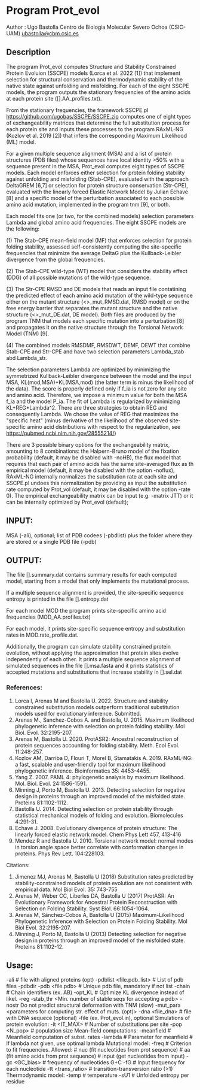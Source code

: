 # Program Prot_evol

Author  : Ugo Bastolla Centro de Biologia Molecular Severo Ochoa 
          (CSIC-UAM) ubastolla@cbm.csic.es

## Description

The program Prot_evol computes Structure and Stability Constrained Protein Evoluion (SSCPE) models (Lorca et al. 2022 [1]) that implement selection for structural conservation and thermodynamic stability of the native state against unfolding and misfolding. For each of the eight SSCPE models, the program outputs the stationary frequencies of the amino acids at each protein site ([].AA_profiles.txt).

From the stationary frequencies, the framework SSCPE.pl https://github.com/ugobas/SSCPE/SSCPE.zip computes one of eight types of exchangeability matrices that determine the full substitution process for each protein site and inputs these processes to the program RAxML-NG (Kozlov et al. 2019 [2]) that infers the corresponding Maximum Likelihood (ML) model.

For a given multiple sequence alignment (MSA) and a list of protein structures (PDB files) whose sequences have local identity >50% with a sequence present in the MSA, Prot_evol computes eight types of SSCPE models. Each model enforces either selection for protein folding stability against unfolding and misfolding (Stab-CPE), evaluated with the approach DeltaGREM [6,7] or selection for protein structure conservation (Str-CPE), evaluated with the linearly forced Elastic Network Model by Julian Echave [8] and a specific model of the perturbation associated to each possible amino acid mutation, implemented in the program tnm [9], or both.

Each model fits one (or two, for the combined models) selection parameters Lambda and global amino acid frequencies. The eight SSCPE models are the following:

(1) The Stab-CPE mean-field model (MF) that enforces selection for protein folding stability, assessed self-consistently computing the site-specific frequencies that minimize the average DeltaG plus the Kullback-Leibler divergence from the global frequencies.

(2) The Stab-CPE wild-type (WT) model that considers the stability effect (DDG) of all possible mutations of the wild-type sequence.

(3) The Str-CPE RMSD and DE models that reads an input file contatining the predicted effect of each amino acid mutation of the wild-type sequence either on the mutant structure (<>_mut_RMSD.dat, RMSD model) or on the free energy barrier that separates the mutant structure and the native structure (<>_mut_DE.dat, DE model). Both files are produced by the program TNM that models each specific mutation into a perturbation [8] and propagates it on the native structure through the Torsional Network Model (TNM) [9].

(4) The combined models RMSDMF, RMSDWT, DEMF, DEWT that combine Stab-CPE and Str-CPE and have two selection parameters Lambda_stab abd Lambda_str.

The selection parameters Lambda are optimized by minimizing the symmetrized Kullback-Leibler divergence between the model and the input MSA, KL(mod,MSA)+KL(MSA,mod) (the latter term is minus the likelihood of the data). The score is properly defined only if f_ia is not zero for any site and amino acid. Therefore, we impose a minimum value for both the MSA f_ia and the model P_ia.
The fit of Lambda is regularized by minimizing KL+REG*Lambda^2.
There are three strategies to obtain REG and consequently Lambda.
We chose the value of REG that maximizes the "specific heat" (minus derivative of the likelihood of the observed site-specific amino acid distributions with respect to the regularization, see https://pubmed.ncbi.nlm.nih.gov/28555214/)

There are 3 possible binary options for the exchangeability matrix, amounting to 8 combinations: the Halpern-Bruno model of the fixation probability (default, it may be disabled with -noHB), the flux model that requires that each pair of amino acids has the same site-averaged flux as th empirical model (default, it may be disabled with the option -noflux), RAxML-NG internally normalizes the substitution rate at each site and SSCPE.pl undoes this normalization by providing as input the substitution rate computed by Prot_vol (default, it may be disabled with the option -rate 0). The empirical exchangeability matrix can be input (e.g. -matrix JTT) or it can be internally optimized by Prot_evol (default);

## INPUT:
MSA (-ali), optional; list of PDB codees (-pbdlist) plus the folder where they are stored or a single PDB file (-pdb) 

## OUTPUT:

The file [].summary.dat contains summary results for each computed model, starting from a model that only implements the mutational process.

If a multiple sequence alignment is provided, the site-specific sequence entropy is printed in the file [].entropy.dat

For each model MOD the program prints site-specific amino acid frequencies (MOD_AA.profiles.txt) 

For each model, it prints site-specific sequence entropy and substitution rates in MOD.rate_profile.dat.

Additionally, the program can simulate stability constrained protein evolution, without applying the approximation that protein sites evolve independently of each other.
It prints a multiple sequence alignment of simulated sequences in the file [].msa.fasta and it prints statistics of accepted mutations and substitutions that increase stability in [].sel.dat


### References:
1. Lorca I, Arenas M and Bastolla U. 2022. Structure and stability constrained substitution models outperform traditional substitution models used for evolutionary inference. Submitted.
2. Arenas M., Sanchez-Cobos A. and Bastolla, U. 2015.
Maximum likelihood phylogenetic inference with selection on protein folding stability. Mol Biol. Evol. 32:2195-207.
3. Arenas M, Bastolla U. 2020. ProtASR2: Ancestral reconstruction of protein sequences accounting for folding stability. Meth. Ecol Evol. 11:248-257.
4. Kozlov AM, Darriba D, Flouri T, Morel B, Stamatakis A. 2019. RAxML-NG: a fast, scalable and user-friendly tool for maximum likelihood phylogenetic inference. Bioinformatics 35: 4453-4455.
5. Yang Z. 2007. PAML 4: phylogenetic analysis by maximum likelihood. Mol. Biol. Evol. 24:1586-1591.
6. Minning J, Porto M, Bastolla U. 2013. Detecting selection for negative design in proteins through an improved model of the misfolded state. Proteins 81:1102-1112.
7. Bastolla U. 2014. Detecting selection on protein stability through statistical mechanical models of folding and evolution. Biomolecules 4:291-31.
8. Echave J. 2008. Evolutionary divergence of protein structure: The linearly forced elastic network model. Chem Phys Lett 457, 413-416
9. Mendez R and Bastolla U. 2010. Torsional network model: normal modes in torsion angle space better correlate with conformation changes in proteins. Phys Rev Lett. 104:228103.

Citations: 
1) Jimenez MJ, Arenas M, Bastolla U (2018) Substitution rates predicted by stability-constrained models of protein evolution are not consistent with empirical data. Mol Biol Evol. 35: 743-755
2) Arenas M, Weber CC, Liberles DA, Bastolla U (2017) ProtASR: An Evolutionary Framework for Ancestral Protein Reconstruction with Selection on Folding Stability. Syst Biol. 66:1054-1064. 
3) Arenas M, Sánchez-Cobos A, Bastolla U (2015) Maximum-Likelihood Phylogenetic Inference with Selection on Protein Folding Stability. Mol Biol Evol. 32:2195-207.
4) Minning J, Porto M, Bastolla U (2013) Detecting selection for negative design in proteins through an improved model of the misfolded state. Proteins 81:1102-12. 


## Usage:

  -ali <file>       # file with aligned proteins (opt)
  -pdblist <file.pdb_list>   # List of pdb files
  -pdbdir  <path of pdb files>
  -pdb <file.pdb>   # Unique pdb file, mandatory if not list
  -chain <chain>    # Chain identifiers (ex. AB)
  -opt_KL           # Optimize KL divergence instead of likel.
  -reg  <Regularization parameter>
  -stab_thr  <Min. number of stable seqs for accepting a pdb>
  -nostr  Do not predict structural deformation with TNM (slow)
  -mut_para <parameters for computing str. effect of muts. (opt)>
  -dna  <file_dna>  # file with DNA sequece (optional)
  -file <configuration file> (ex. Prot_evol.in), optional
Simulations of protein evolution:
  -it  <IT_MAX>     # Number of substitutions per site
  -pop  <N_pop>     # population size
Mean-field computations:
  -meanfield        # Meanfield computation of subst. rates
  -lambda <lambda>  # Parameter for meanfield
                    # If lambda not given, use optimal lambda
Mutational model:
  -freq <FREQ>      # Criterion to fit frequencies. Allowed:
                    # nuc (fit nucleotides from prot sequence)
                    # aa (fit amino acids from prot sequence)
                    # input (get nucleotides from input)
  -gc <GC_bias>     # frequency of nucleotides G+C
  -fG <freq>        # Input frequency for each nucleotide
  -tt <trans_ratio> # transition-transversion ratio (>1)
Thermodynamic model:
  -temp <TEMP>      # temperature
  -sU1  <sU1>       # Unfolded entropy per residue
